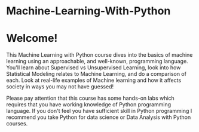 # Machine-Learning-With-Python

# Welcome!
This Machine Learning with Python course dives into the basics of machine learning using an approachable, and well-known, programming language. You'll learn about Supervised vs Unsupervised Learning, look into how Statistical Modeling relates to Machine Learning, and do a comparison of each. Look at real-life examples of Machine learning and how it affects society in ways you may not have guessed!

Please pay attention that this course has some hands-on labs which requires that you have working knowledge of Python programming language. If you don't feel you have sufficient skill in Python programming I recommend you take Python for data science or Data Analysis with Python courses.
